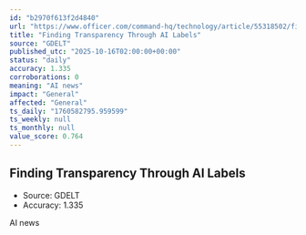 ```yaml
---
id: "b2970f613f2d4840"
url: "https://www.officer.com/command-hq/technology/article/55318502/finding-transparency-through-ai-labels"
title: "Finding Transparency Through AI Labels"
source: "GDELT"
published_utc: "2025-10-16T02:00:00+00:00"
status: "daily"
accuracy: 1.335
corroborations: 0
meaning: "AI news"
impact: "General"
affected: "General"
ts_daily: "1760582795.959599"
ts_weekly: null
ts_monthly: null
value_score: 0.764
---
```

## Finding Transparency Through AI Labels

- Source: GDELT
- Accuracy: 1.335

AI news
